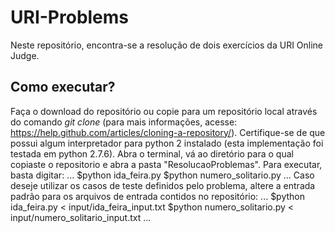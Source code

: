 # URI-Problems

Neste repositório, encontra-se a resolução de dois exercícios da URI Online Judge.

## Como executar?

Faça o download do repositório ou copie para um repositório local através do comando *git clone* (para mais informações, acesse: https://help.github.com/articles/cloning-a-repository/). Certifique-se de que possui algum interpretador para python 2 instalado (esta implementação foi testada em python 2.7.6).
Abra o terminal, vá ao diretório para o qual copiaste o repositorio e abra a pasta "ResolucaoProblemas". Para executar, basta digitar:
...
$python ida_feira.py
$python numero_solitario.py
...
Caso deseje utilizar os casos de teste definidos pelo problema, altere a entrada padrão para os arquivos de entrada contidos no repositório:
...
$python ida_feira.py < input/ida_feira_input.txt
$python numero_solitario.py < input/numero_solitario_input.txt
...

